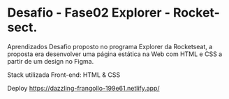 # Desafio - Fase02 Explorer - Rocket-sect.

Aprendizados
Desafio proposto no programa Explorer da Rocketseat, a proposta era desenvolver uma página estática na Web com HTML e CSS a partir de um design no Figma.

Stack utilizada
Front-end: HTML & CSS

Deploy
https://dazzling-frangollo-199e61.netlify.app/
